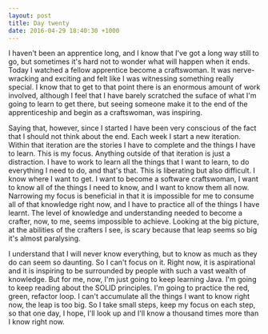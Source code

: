 ```yaml
---
layout: post
title: Day twenty
date: 2016-04-29 18:40:30 +1000
---
```


I haven't been an apprentice long, and I know that I've got a long way still to go, but sometimes it's hard not to wonder what will happen when it ends.  Today I watched a fellow apprentice become a craftswoman.  It was nerve-wracking and exciting and felt like I was witnessing something really special.  I know that to get to that point there is an enormous amount of work involved, although I feel that I have barely scratched the suface of what I'm going to learn to get there, but seeing someone make it to the end of the apprenticeship and begin as a craftswoman, was inspiring.

Saying that, however, since I started I have been very conscious of the fact that I should not think about the end.  Each week I start a new iteration.  Within that iteration are the stories I have to complete and the things I have to learn.  This is my focus.  Anything outside of that iteration is just a distraction.  I have to work to learn all the things that I want to learn, to do everything I need to do, and that's that.  This is liberating but also difficult.  I know where I want to get.  I want to become a software craftswoman, I want to know all of the things I need to know, and I want to know them all now.  Narrowing my focus is beneficial in that it is impossible for me to consume all of that knowledge right now, and I have to practice all of the things I have learnt.  The level of knowledge and understanding needed to become a crafter, now, to me, seems impossible to achieve.  Looking at the big picture, at the abilities of the crafters I see, is scary because that leap seems so big it's almost paralysing.  

I understand that I will never know everything, but to know as much as they do can seem so daunting.  So I can't focus on it.  Right now, it is aspirational and it is inspiring to be surrounded by people with such a vast wealth of knowledge.  But for me, now, I'm just going to keep learning Java.  I'm going to keep reading about the SOLID principles.  I'm going to practice the red, green, refactor loop.  I can't accumulate all the things I want to know right now, the leap is too big.  So I take small steps, keep my focus on each step, so that one day, I hope, I'll look up and I'll know a thousand times more than I know right now.
